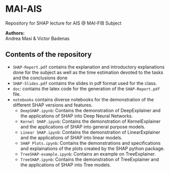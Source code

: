 # MAI-AIS

Repository for SHAP lecture for AIS @ MAI-FIB Subject

**Authors:**  
Andrea Masi & Victor Badenas

## Contents of the repository

- `SHAP-Report.pdf` contains the explanation and introductory explanations done for the subject as well as the time estimation devoted to the tasks and the conclusions done
- `SHAP-Slides.pdf` contains the slides in pdf format used for the class.
- `doc`: contains the latex code for the generation of the `SHAP-Report.pdf` file.
- `notebooks` contains diverse notebooks for the demonstration of the different SHAP versions and features.
  - `DeepSHAP.ipynb`: Contains the demonstration of DeepExplainer and the applications of SHAP into Deep Neural Networks.
  - `Kernel SHAP.ipynb`: Contains the demonstration of KernelExplainer and the applications of SHAP into general purpose models.
  - `Linear SHAP.ipynb`: Contains the demonstration of LinearExplainer and the applications of SHAP into linear models.
  - `SHAP Plots.ipynb`: Contains the demonstrations and specifications and explainations of the plots created by the SHAP python package.
  - `TreeSHAP-example.ipynb`: Contains an example on TreeExplainer.
  - `TreeSHAP.ipynb`: Contains the demonstration of TreeExplainer and the applications of SHAP into Tree models.
